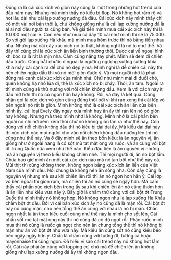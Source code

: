 Đúng ra là cái xúc xích vỏ giòn này cũng là một trong những hot trend của đầu năm nay. Nhưng mà mình thấy nó kiểu bị flop. Nó không hot rầm rộ và hot lâu dài như cái lạp xưởng nướng đá đâu. Cái xúc xích này mình thấy chỉ có một vài nơi bán thôi à, chứ không giống như là cái lạp xưởng nướng đá là ai ai nơi đâu người ta cũng bán. Về giá tiền mình mua cái xúc xích này thì là 10.000 một cái lẻ. Còn nếu như mua cả dây 10 cái như mình thì sẽ là 75.000. So với gói lạp xưởng Hà khẩu mà mình mua hôm trước thì nó bằng tiền nhau nha. Nhưng mà cái cây xúc xích nó to thật, không nghĩ là nó to như thế. Và đây thì cũng chỉ là xúc xích ăn liền bình thường thôi. Được cái về ngoại hình khi bóc ra là rất là mịn nha. Cầm cũng nặng tay phết. Mình sẽ đem đi chiên dầu trước. Cũng bắt chước ở ngoài là ngường ngượng sương sương khía khía mấy cái cạnh ra để cho nó đẹp ý mà. Mình nghĩ là để chiên cái này thì nên chiên ngập dầu thì vỏ nó mới giòn được ý. Và mọi người nhớ là phải đứng mà canh cái xúc xích của mình nhá. Chứ như mình mải đi đuổi chó, quên không hạ nhỏ lửa đi, thế là xúc xích nó bị cháy. Thôi, ăn tạm. Ngoài ra thì mình cũng sẽ thử nướng với nồi chiên không dầu. Xem là với cách này ít dầu mỡ hơn thì nó có ngon hơn hay không. Rồi, và đây là kết quả. Công nhận gọi là xúc xích vỏ giòn cũng đúng thôi bởi vì khi rán xong thì cái lớp vỏ bên ngoài nó rất là giòn. Mình không nhớ là cái xúc xích ăn liền của bên mình ấy, cái loại Evely đây ngày xưa mình hay ăn ấy thì rán lên nó có giòn hay không. Nhưng mà theo mình nhớ là không. Mình nhớ là cái phần bên ngoài nó chỉ hơi xém xém thôi chứ nó không giòn tan ra như thế này. Còn dùng với nồi chiên không dầu thì nó kiểu bị dai dai ấy. Mà kiểu dai dai này thì xúc xích nào mọi người cho vào nồi chiên không dầu nướng lên thì nó cũng như thế này. Và ở đây mình sẽ ăn theo bốn kiểu: là ăn nguyên vị, ăn giống như ở ngoài hàng là có sốt mù tạt mật ong và ruốc; và ăn cùng với bột ớt Trung Quốc nữa xem như thế nào. Kiểu đầu tiên là ăn nguyên vị nhưng mà ăn nguyên vị theo kiểu không chiên nhé. Thì mọi người ơi, ăn nó bột lắm. Chưa bao giờ mình ăn một cái xúc xích nào mà nó tan bột như thế này cả. Mùi thịt thì cũng không thơm, không ngon bằng xúc xích ăn liền của Việt Nam của mình đâu. Nói chung là không nên ăn sống nha. Còn đây cũng là nguyên vị nhưng mà sau khi chiên lên rồi thì ăn nó ngon hơn hẳn ý. Cái lớp vỏ bên ngoài thì giòn rụm, mà chiên thì ăn nó cũng sẽ ngậy hơn. Mà cảm thấy cái phần xúc xích bên trong ấy sau khi chiên lên ăn nó cũng thơm hơn là ăn liền như kiểu vừa nãy ý. Bây giờ là chấm thử cùng với cái bột ớt Trung Quốc thì mình thấy nó không hợp. Nó không ngon như là lạp xưởng Hà Khẩu chấm bột ớt đâu. Bởi vì cái bản xúc xích ấy nó cũng đã là mặn rồi. Cái bột ớt này nó cũng mặn, cho nên tổng thể ăn cùng với nhau là nó bị mặn. Chắc ngon nhất là ăn theo kiểu cuối cùng như thế này là mình cho sốt lên. Cái phần sốt mù tạt mật ong này thì nó cũng đã có độ ngọt rồi. Phần ruốc mình mua thì nó cũng là ruốc gà ngọt cho nên ăn chung tổng thể thì nó không bị mặn như ăn với bột ớt như vừa nãy. Mà kiểu ăn cùng sốt nó cũng kiểu béo béo ngậy ngậy hơn ý. Chắc là chấm cùng với tương ớt, tương cà hoặc mayonnaise thì cũng ngon. Đã hiểu vì sao cái trend này nó không hot lắm rồi. Cái này phải ăn cùng với topping cơ, chứ mà để chiên lên ăn không giống như lạp xưởng nướng đá ấy thì không ngon đâu.